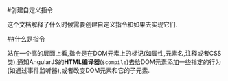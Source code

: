 #创建自定义指令

这个文档解释了什么时候需要创建自定义指令和如果去实现它们.

##什么是指令

站在一个高的层面上看,指令是在DOM元素上的标记(如属性,元素名,注释或者CSS类),通知AngularJS的**HTML编译器**(`$compile`)去给DOM元素添加一些指定的行为(如通过事件监听器),或者改变DOM元素和它的子元素.

